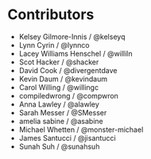 Contributors
=============

* Kelsey Gilmore-Innis / @kelseyq
* Lynn Cyrin / @lynnco
* Lacey Williams Henschel / @williln
* Scot Hacker / @shacker
* David Cook / @divergentdave
* Kevin Daum / @kevindaum
* Carol Willing / @willingc
* compiledwrong / @compwron
* Anna Lawley / @alawley
* Sarah Messer / @SMesser
* amelia sabine / @asabine
* Michael Whetten / @monster-michael
* James Santucci / @jisantucci
* Sunah Suh / @sunahsuh
